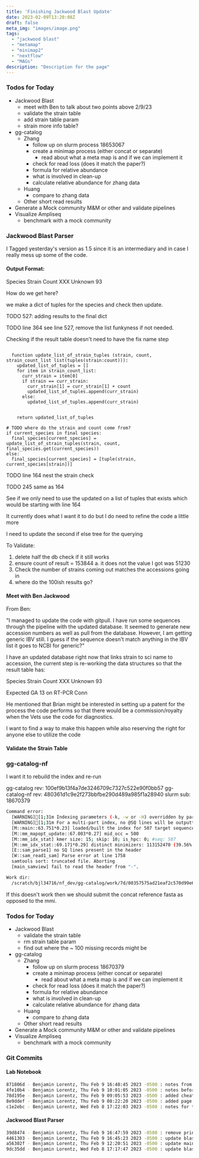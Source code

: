 ```yaml
---
title: 'Finishing Jackwood Blast Update'
date: 2023-02-09T13:20:08Z
draft: false
meta_img: "images/image.png"
tags:
  - "jackwood blast"
  - "metamap"
  - "minimap2"
  - "nextflow"
  - "MAGs"
description: "Description for the page"
---
```


### Todos for Today

- Jackwood Blast
  - meet with Ben to talk about two points above 2/9/23
  - validate the strain table
  - add strain table param
  - strain more info table?
- gg-catalog
  - Zhang
    - follow up on slurm process 18653067
    - create a minimap process (either concat or separate)
      - read about what a meta map is and if we can implement it
    - check for read loss (does it match the paper?)
    - formula for relative abundance
    - what is involved in clean-up
    - calculate relative abundance for zhang data
  - Huang
    - compare to zhang data
  - Other short read results
- Generate a Mock community M&M or other and validate pipelines
- Visualize Ampliseq
  - benchmark with a mock community
  
### Jackwood Blast Parser

I Tagged yesterday's version as 1.5 since it is an intermediary and in case I really mess up some of the code.

#### Output Format:

Species Strain Count
XXX Unknown 93

How do we get here?

we make a dict of tuples for the species and check then update.

TODO 527: adding results to the final dict 

TODO line 364 see line 527, remove the list funkyness if not needed.

Checking if the result table doesn't need to have the fix name step

```python3

  function update_list_of_strain_tuples (strain, count, strain_count_list list(tuples(strain:count))):
    updated_list_of_tuples = []
    for item in strain_count_list:
      curr_strain = item[0]
      if strain == curr_strain:
        curr_strain[1] = curr_strain[1] + count
        updated_list_of_tuples.append(curr_strain)
      else:
        updated_list_of_tuples.append(curr_strain)
        
    
    return updated_list_of_tuples
    
# TODO where do the strain and count come from?
if current_species in final species:
  final_species[current_species] = update_list_of_strain_tuples(strain, count, final_species.get(current_species))
else:
  final_species[current_species] = [tuple(strain, current_species[strain])]
```

TODO line 164 nest the strain check

TODO 245 same as 164

See if we only need to use the updated on a list of tuples that exists which would be starting with line 164

It currently does what I want it to do but I do need to refine the code a little more

I need to update the second if else tree for the querying

To Validate:
  1. delete half the db check if it still works
  2. ensure count of result = 153844
    a. it does not the value I got was 51230
  3. Check the number of strains coming out matches the accessions going in
  4. where do the 100ish results go?


  

#### Meet with Ben Jackwood

From Ben: 

"I managed to update the code with gitpull. I have run some sequences through the pipeline with the updated database. It seemed to generate new accession numbers as well as pull from the database. However, I am getting generic IBV still. I guess if the sequence doesn't match anything in the IBV list it goes to NCBI for generic?"

I have an updated database right now that links strain to sci name to accession, the current step is re-working the data structures so that the result table has:

Species Strain Count
XXX Unknown 93

Expected GA 13 on RT-PCR Conn 

He mentioned that Brian might be interested in setting up a patent for the process the code performs so that there would be a commission/royalty when the Vets use the code for diagnostics.

I want to find a way to make this happen while also reserving the right for anyone else to utilize the code
#### Validate the Strain Table


### gg-catalog-nf

I want it to rebuild the index and re-run 

gg-catalog rev: 100ef9b13f4a7de3246709c7327c522e90f0bb57
gg-catalog-nf rev: 480361d1c9e2f273bbfbe290d489a985f1a28940
slurm sub: 18670379

```bash
Command error:
  [WARNING][1;31m Indexing parameters (-k, -w or -H) overridden by parameters used in the prebuilt index.[0m
  [WARNING][1;31m For a multi-part index, no @SQ lines will be outputted. Please use --split-prefix.[0m
  [M::main::63.751*0.23] loaded/built the index for 507 target sequence(s)
  [M::mm_mapopt_update::67.003*0.27] mid_occ = 500
  [M::mm_idx_stat] kmer size: 15; skip: 10; is_hpc: 0; #seq: 507
  [M::mm_idx_stat::69.171*0.29] distinct minimizers: 113152470 (39.56% are singletons); average occurrences: 6.599; average spacing: 5.372; total length: 4011685380
  [E::sam_parse1] no SQ lines present in the header
  [W::sam_read1_sam] Parse error at line 1758
  samtools sort: truncated file. Aborting
  [main_samview] fail to read the header from "-".

Work dir:
  /scratch/bjl34716/nf_dev/gg-catalog/work/7d/00357575ad21eaf2c570d99e676a00
```

If this doesn't work then we should submit the concat reference fasta as opposed to the mmi. 

### Todos for Today

- Jackwood Blast
  - validate the strain table
  - rm strain table param
  - find out where the ~ 100 missing records might be
- gg-catalog
  - Zhang
    - follow up on slurm process 18670379
    - create a minimap process (either concat or separate)
      - read about what a meta map is and if we can implement it
    - check for read loss (does it match the paper?)
    - formula for relative abundance
    - what is involved in clean-up
    - calculate relative abundance for zhang data
  - Huang
    - compare to zhang data
  - Other short read results
- Generate a Mock community M&M or other and validate pipelines
- Visualize Ampliseq
  - benchmark with a mock community
  
### Git Commits

#### Lab Notebook

```bash
871806d - Benjamin Lorentz, Thu Feb 9 16:48:45 2023 -0500 : notes from development
4fe10b4 - Benjamin Lorentz, Thu Feb 9 10:01:05 2023 -0500 : notes before meeting with ben jackwood
78d195e - Benjamin Lorentz, Thu Feb 9 09:05:53 2023 -0500 : added cheatsheet
8e9ddef - Benjamin Lorentz, Thu Feb 9 08:22:20 2023 -0500 : added page for thursday
c1e2ebc - Benjamin Lorentz, Wed Feb 8 17:22:03 2023 -0500 : notes for the end of wednesday
```

#### Jackwood Blast Parser

```bash
39d8474 - Benjamin Lorentz, Thu Feb 9 16:47:59 2023 -0500 : remove prints
4461303 - Benjamin Lorentz, Thu Feb 9 16:45:23 2023 -0500 : update blast_parser.py
a56302f - Benjamin Lorentz, Thu Feb 9 12:20:51 2023 -0500 : update main.nf
9dc35dd - Benjamin Lorentz, Wed Feb 8 17:17:47 2023 -0500 : update blast_parser.py
```